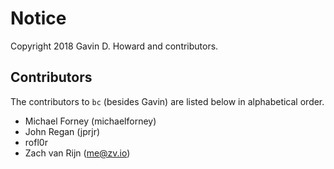 # Notice

Copyright 2018 Gavin D. Howard and contributors.

## Contributors

The contributors to `bc` (besides Gavin) are listed below in alphabetical order.

* Michael Forney (michaelforney)
* John Regan (jprjr)
* rofl0r
* Zach van Rijn (me@zv.io)
